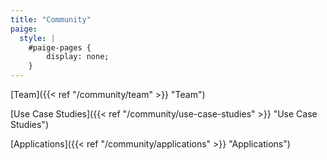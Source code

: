 ```yaml
---
title: "Community"
paige:
  style: |
    #paige-pages {
        display: none;
    }
---
```


[Team]({{< ref "/community/team" >}} "Team")

[Use Case Studies]({{< ref "/community/use-case-studies" >}} "Use Case Studies")

[Applications]({{< ref "/community/applications" >}} "Applications")
